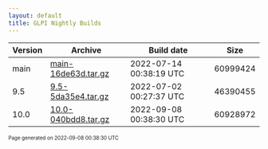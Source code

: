 ```yaml
---
layout: default
title: GLPI Nightly Builds
---
```


Version|Archive|Build date|Size
---|---|---|---
main|[main-16de63d.tar.gz](main-16de63d.tar.gz)|2022-07-14 00:38:19 UTC|60999424
9.5|[9.5-5da35e4.tar.gz](9.5-5da35e4.tar.gz)|2022-07-02 00:27:37 UTC|46390455
10.0|[10.0-040bdd8.tar.gz](10.0-040bdd8.tar.gz)|2022-09-08 00:38:30 UTC|60928972

<font size="1">Page generated on 2022-09-08 00:38:30 UTC</font>
